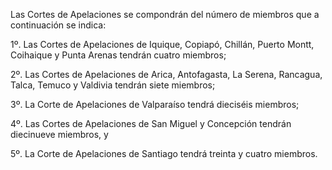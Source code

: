 Las Cortes de Apelaciones se compondrán del número de miembros que a continuación se indica:

1º. Las Cortes de Apelaciones de Iquique, Copiapó, Chillán, Puerto Montt, Coihaique y Punta Arenas tendrán cuatro miembros;

2º. Las Cortes de Apelaciones de Arica, Antofagasta, La Serena, Rancagua, Talca, Temuco y Valdivia tendrán siete miembros;

3º. La Corte de Apelaciones de Valparaíso tendrá dieciséis miembros;

4º. Las Cortes de Apelaciones de San Miguel y Concepción tendrán diecinueve miembros, y

5º. La Corte de Apelaciones de Santiago tendrá treinta y cuatro miembros.